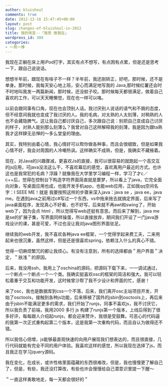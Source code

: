 ```yaml
---
author: bluishoul
comments: true
date: 2012-12-16 15:47:45+00:00
layout: post
slug: changes-of-bluishoul-in-2012
title: 我的改变--「我思 故我在」
wordpress_id: 389
categories:
- 一周一博
---
```


我现在正躺在床上用iPod打字，其实有点不想写，有点困有点累，但是还是思考一下，跟自己说说话。


想想半年前，跟现在有啥子不一样？半年前，我还刚转正，好吧，那时候，还不是单身。那时候，我每天安心地上班，安心而满足地写我的 Java,那时候红薯还会时不时地叫我发一两篇新闻，那时候，还没蚊子咬。那时候每天都很满足，做着自己喜欢的工作，可以天天睡懒觉，现在也一样可以咯。




以前会跟同事有口角，现在也会顶别人话。我讨厌别人说话的语气和不屑的态度，但不经意间我就也变成了我讨厌的人。我的毛病，对太熟的人太刻薄，对稍熟的人也不会藏隐脾气。这让我自己都讨厌自己，多次跟自己说：别把自己变成自己讨厌的样子，对熟人能别那么刻薄么？我曾对自己这样解释我的刻薄，我是因为跟ta熟我才这样肆无忌惮的〜多么堂皇的理由。




其实，我特别由着心情，我心情好可以帮你做各种事，而且会很细致，但是如果我心情不好，我会对周围的人冷嘲热讽。这样确实不成熟，但是，我确实不藏掖着。




现在，对Java的兴趣骤减，更喜欢Js的直接，我可以很容易的就跑起一个高交互的js应用，可java没法这么干，不喜欢幕后的感觉，喜欢离用户最近的方式。也许这也是我常犯的毛病？浮躁？就像我在大学里学习编程一样，学习了才c／c++后，觉得在控制台下构造字符界面简直就是噩梦，所以看上了java，它完全面向对象，写桌面应用也成，也能开发手机app，也能web应用，正如我qq空间名字：I SEEE ME！就是 我要按照这样的步骤来深入java：java se ，java ee，java me。在遇到java之前用过c#写过一个东西，vs中拖来拖去就搞定界面，后来写了 java桌面程序，发现真心不好看，也不好写，后来就不再awt和swing了，开始web了，因为会点 html ，所以觉得写web还挺有意思。而后来了解到，java me 是se的扩展子集，写界面同样操蛋，所以直接放弃，期间我们开设了一门java游戏设计的课，甚是可爱，不过也没让我对java图形界面驻足。




继续我的web开发，我不喜欢各种java ee框架，一个觉得学起来费工夫，二来用起来也很沉重，虽然这样，但是还是很喜欢spring，依赖注入什么的真心不错。




觉得一切麻烦繁冗的都让我烦心。有没有注意到，所有的选择都由＂用户界面＂决定，＂肤浅＂的原因。




后来，我没用ssh，我用上了oschina的源码，把源码下载下来，一一调试通过，一个断点一个断点一个一个类。我确实挺喜欢osc的框架的简洁和强大。我可以轻松着重于交互和功能开发，这时候曾沙帮了我不少设计和界面的忙，感谢！




来了osc，我也是数据库到css一个不落，后来，我们离开osc主站项目开发，开始了osctools，接触到各种js功能，后来移植了国外的jsbin到osctools上，再后来由于jsbin不能满足更多的需求，我们开始了runjs，同事不喜欢js，我不讨厌它，所以我负责了前端，我用2000 多行 js 构建了runjs第一个版本，上线后得到了很多好评，每每跟人介绍起runjs，都会迎来赞许，我很是受鼓舞。可恶心的代码逼的我第一次正式重构起第二个版本，这是我第一次重构代码，而且自认为做得还不错。




所以我信心倍增，js能够最直观快速的向用户展现我们想表达的，而且很直接，几行代码就能有完全不同的用户体验。我喜欢这样的感觉，所以我现在选择了js，而且我正在学习jquery源码。




我在变化，在成长，或许性格里面蕴藏的东西很难改，但是，我也慢慢更了解自己了，但是，有些，我还没打算改，有些也许会慢慢给自己潜意识里提一下醒〜




＂一直这样勇敢地走，每一天都会很好的＂
